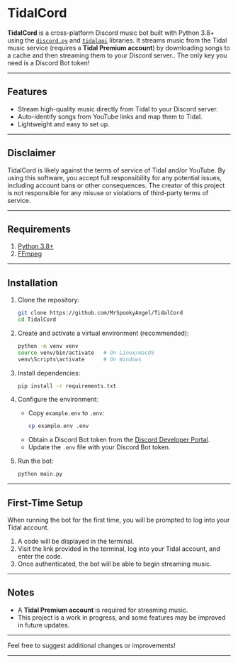 # TidalCord  
**TidalCord** is a cross-platform Discord music bot built with Python 3.8+ using the [`discord.py`](https://github.com/Rapptz/discord.py) and [`tidalapi`](https://github.com/tamland/python-tidal) libraries. It streams music from the Tidal music service (requires a **Tidal Premium account**) by downloading songs to a cache and then streaming them to your Discord server.. The only key you need is a Discord Bot token!

---

## Features
- Stream high-quality music directly from Tidal to your Discord server.
- Auto-identify songs from YouTube links and map them to Tidal.
- Lightweight and easy to set up.

---

## Disclaimer
TidalCord is likely against the terms of service of Tidal and/or YouTube.
By using this software, you accept full responsibility for any potential issues, including account bans or other consequences.
The creator of this project is not responsible for any misuse or violations of third-party terms of service.

---

## Requirements  
1. [Python 3.8+](https://www.python.org/)
2. [FFmpeg](https://ffmpeg.org/download.html)

---

## Installation

1. Clone the repository:
   ```bash
   git clone https://github.com/MrSpookyAngel/TidalCord
   cd TidalCord
   ```

2. Create and activate a virtual environment (recommended):
   ```bash
   python -m venv venv
   source venv/bin/activate   # On Linux/macOS
   venv\Scripts\activate      # On Windows
   ```

3. Install dependencies:
   ```bash
   pip install -r requirements.txt
   ```

4. Configure the environment:
   - Copy `example.env` to `.env`:
     ```bash
     cp example.env .env
     ```
   - Obtain a Discord Bot token from the [Discord Developer Portal](https://discord.com/developers/applications).
   - Update the `.env` file with your Discord Bot token.

5. Run the bot:
   ```bash
   python main.py
   ```

---

## First-Time Setup
When running the bot for the first time, you will be prompted to log into your Tidal account.

1. A code will be displayed in the terminal.
2. Visit the link provided in the terminal, log into your Tidal account, and enter the code.
3. Once authenticated, the bot will be able to begin streaming music.

---

## Notes
- A **Tidal Premium account** is required for streaming music.
- This project is a work in progress, and some features may be improved in future updates.

---

Feel free to suggest additional changes or improvements!

--- 

